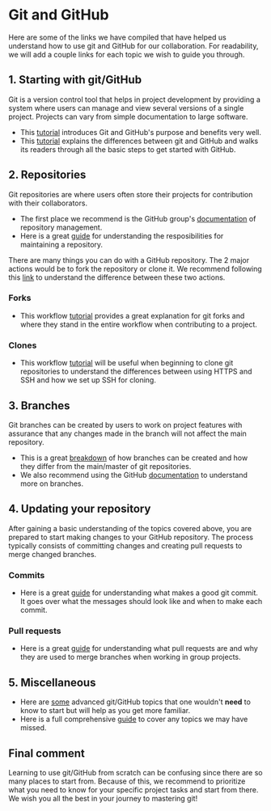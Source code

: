 # Git and GitHub

Here are some of the links we have compiled that have helped us understand how to use git and GitHub for our collaboration.
For readability, we will add a couple links for each topic we wish to guide you through.

## 1. Starting with git/GitHub
Git is a version control tool that helps in project development by providing a system where users can manage and view several versions of a single project. Projects can vary from simple documentation to large software.
* This [tutorial](https://www.freecodecamp.org/news/git-and-github-for-beginners/) introduces Git and GitHub's purpose and benefits very well.
* This [tutorial](https://product.hubspot.com/blog/git-and-github-tutorial-for-beginners) explains the differences between git and GitHub and walks its readers through all the basic steps to get started with GitHub.

## 2. Repositories
Git repositories are where users often store their projects for contribution with their collaborators.
* The first place we recommend is the GitHub group's [documentation](https://docs.github.com/en/repositories/creating-and-managing-repositories) of repository management.
* Here is a great [guide](https://github.blog/2023-08-04-a-checklist-and-guide-to-get-your-repository-collaboration-ready/#get-started) for understanding the resposibilities for maintaining a repository.

There are many things you can do with a GitHub repository. The 2 major actions would be to fork the repository or clone it.
We recommend following this [link](https://www.theserverside.com/answer/Git-fork-vs-clone-Whats-the-difference) to understand the difference between these two actions.
### Forks
* This workflow [tutorial](https://www.atlassian.com/git/tutorials/comparing-workflows/forking-workflow#:~:text=The%20main%20advantage%20of%20the,push%20to%20the%20official%20repository.) provides a great explanation for git forks and where they stand in the entire workflow when contributing to a project.

### Clones
* This workflow [tutorial](https://www.warp.dev/terminus/git-clone-ssh) will be useful when beginning to clone git repositories to understand the differences between using HTTPS and SSH and how we set up SSH for cloning.

## 3. Branches
Git branches can be created by users to work on project features with assurance that any changes made in the branch will not affect the main repository.
* This is a great [breakdown](https://git-scm.com/book/en/v2/Git-Branching-Branches-in-a-Nutshell) of how branches can be created and how they differ from the main/master of git repositories.
* We also recommend using the GitHub [documentation](https://docs.github.com/en/pull-requests/collaborating-with-pull-requests/proposing-changes-to-your-work-with-pull-requests/about-branches#) to understand more on branches.

## 4. Updating your repository
After gaining a basic understanding of the topics covered above, you are prepared to start making changes to your GitHub repository.
The process typically consists of committing changes and creating pull requests to merge changed branches.
### Commits
* Here is a great [guide](https://github.blog/2022-06-30-write-better-commits-build-better-projects/) for understanding what makes a good git commit. It goes over what the messages should look like and when to make each commit.

### Pull requests
* Here is a great [guide](https://nira.com/github-pull-request/) for understanding what pull requests are and why they are used to merge branches when working in group projects. 

## 5. Miscellaneous
* Here are [some](https://dev.to/ruppysuppy/advanced-git-concepts-you-should-know-nle) advanced git/GitHub topics that one wouldn't **need** to know to start but will help as you get more familiar.
* Here is a full comprehensive [guide](https://zerotomastery.io/blog/the-ultimate-guide-to-git-and-github/) to cover any topics we may have missed.

## Final comment
Learning to use git/GitHub from scratch can be confusing since there are so many places to start from. Because of this, we recommend to prioritize what you need to know for your specific project tasks and start from there. We wish you all the best in your journey to mastering git!
